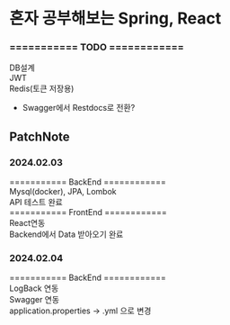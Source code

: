 # 혼자 공부해보는 Spring, React
### =========== TODO ============

DB설계<br/>
JWT<br/>
Redis(토큰 저장용)<br/>

* Swagger에서 Restdocs로 전환?
 
### 
## PatchNote

### 2024.02.03
=========== BackEnd ============<br/>
Mysql(docker), JPA, Lombok<br/>
API 테스트 완료<br/>
=========== FrontEnd ============<br/>
React연동<br/>
Backend에서 Data 받아오기 완료<br/>

### 2024.02.04

=========== BackEnd ============<br/>
LogBack 연동<br/>
Swagger 연동<br/>
application.properties -> .yml 으로 변경





